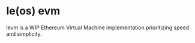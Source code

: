# le(os) evm
levm is a WIP Ethereum Virtual Machine implementation prioritizing speed and simplicity.
